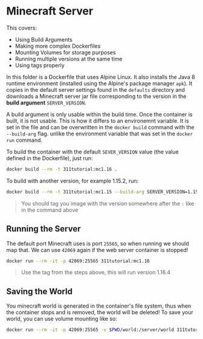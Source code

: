 # Minecraft Server

This covers: 
 - Using Build Arguments
 - Making more complex Dockerfiles
 - Mounting Volumes for storage purposes
 - Running multiple versions at the same time
 - Using tags properly

In this folder is a Dockerfile that uses Alpine Linux. It also installs the Java 8 runtime environment (installed using the Alpine's package manager `apk`). It copies in the default server settings found in the `defaults` directory and downloads a Minecraft server jar file corresponding to the version in the **build argument** `SERVER_VERSION`.

A build argument is only usable within the build time. Once the container is built, it is not usable. This is how it differs to an environemnt variable. It is set in the file and can be overwritten in the `docker build` command with the `--build-arg` flag. unlike the environment variable that was set in the `docker run` command.

To build the container with the default `SEVER_VERSION` value (the value defined in the Dockerfile), just run:
```bash
docker build --rm -t 311tutorial:mc1.16 .
```

To build with another version, for example 1.15.2, run:
```bash
docker build --rm -t 311tutorial:mc1.15 --build-arg SERVER_VERSION=1.15.2 .
```
> You should tag you image with the version somewhere after the `:` like in the command above

## Running the Server

The default port Minecraft uses is port `25565`, so when running we should map that. We can use `42069` again if the web server container is stopped!

```bash
docker run --rm -it -p 42069:25565 311tutorial:mc1.16
```
> Use the tag from the steps above, this will run version 1.16.4

## Saving the World

You minecraft world is generated in the container's file system, thus when the container stops and is removed, the world will be deleted! To save your world, you can use volume mounting like so:
```bash
docker run --rm -it -p 42069:25565 -v $PWD/world:/server/world 311tutorial:mc1.16
```